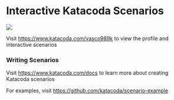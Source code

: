 # Interactive Katacoda Scenarios

[![](http://shields.katacoda.com/katacoda/vasco989k/count.svg)](https://www.katacoda.com/vasco989k "Get your profile on Katacoda.com")

Visit https://www.katacoda.com/vasco989k to view the profile and interactive scenarios

### Writing Scenarios
Visit https://www.katacoda.com/docs to learn more about creating Katacoda scenarios

For examples, visit https://github.com/katacoda/scenario-example
